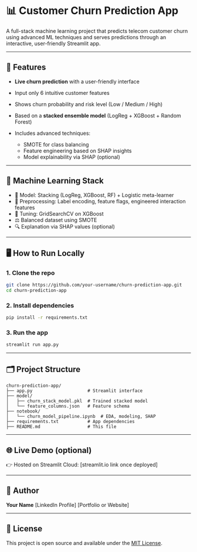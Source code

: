 # 📊 Customer Churn Prediction App

A full-stack machine learning project that predicts telecom customer churn using advanced ML techniques and serves predictions through an interactive, user-friendly Streamlit app.

---

## 🚀 Features

* **Live churn prediction** with a user-friendly interface
* Input only 6 intuitive customer features
* Shows churn probability and risk level (Low / Medium / High)
* Based on a **stacked ensemble model** (LogReg + XGBoost + Random Forest)
* Includes advanced techniques:

  * SMOTE for class balancing
  * Feature engineering based on SHAP insights
  * Model explainability via SHAP (optional)

---

## 🧠 Machine Learning Stack

* 📌 Model: Stacking (LogReg, XGBoost, RF) + Logistic meta-learner
* 🧪 Preprocessing: Label encoding, feature flags, engineered interaction features
* 🧮 Tuning: GridSearchCV on XGBoost
* ⚖️ Balanced dataset using SMOTE
* 🔍 Explanation via SHAP values (optional)

---

## 🖥️ How to Run Locally

### 1. Clone the repo

```bash
git clone https://github.com/your-username/churn-prediction-app.git
cd churn-prediction-app
```

### 2. Install dependencies

```bash
pip install -r requirements.txt
```

### 3. Run the app

```bash
streamlit run app.py
```

---

## 🗂 Project Structure

```
churn-prediction-app/
├── app.py                     # Streamlit interface
├── model/
│   ├── churn_stack_model.pkl  # Trained stacked model
│   └── feature_columns.json   # Feature schema
├── notebook/
│   └── churn_model_pipeline.ipynb  # EDA, modeling, SHAP
├── requirements.txt           # App dependencies
├── README.md                  # This file
```

---

## 🌐 Live Demo (optional)

👉 Hosted on Streamlit Cloud: \[streamlit.io link once deployed]

---

## 👤 Author

**Your Name**
\[LinkedIn Profile]
\[Portfolio or Website]

---

## 📜 License

This project is open source and available under the [MIT License](LICENSE).
